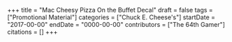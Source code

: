 +++
title = "Mac Cheesy Pizza On the Buffet Decal"
draft = false
tags = ["Promotional Material"]
categories = ["Chuck E. Cheese's"]
startDate = "2017-00-00"
endDate = "0000-00-00"
contributors = ["The 64th Gamer"]
citations = []
+++

